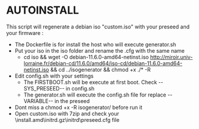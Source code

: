 # AUTOINSTALL
This script will regenerate a debian iso "custom.iso" with your preseed and your firmware :

- The Dockerfile is for install the host who will execute generator.sh
- Put your iso in the iso folder and rename the .cfg with the same name
	- cd iso && wget -O debian-11.6.0-amd64-netinst.iso http://miroir.univ-lorraine.fr/debian-cd/11.6.0/amd64/iso-cd/debian-11.6.0-amd64-netinst.iso && cd ../isogenerator && chmod +x ./* -R
- Edit config.sh with your settings
	- The FIRSTBOOT.sh will be execute at first boot. Check --SYS_PRESEED-- in config.sh
	- The generator.sh will execute the config.sh file for replace --VARIABLE-- in the preseed
- Dont miss a chmod +x -R isogenerator/ before run it
- Open custom.iso with 7zip and check your \install.amd\initrd.gz\initrd\preseed.cfg file





